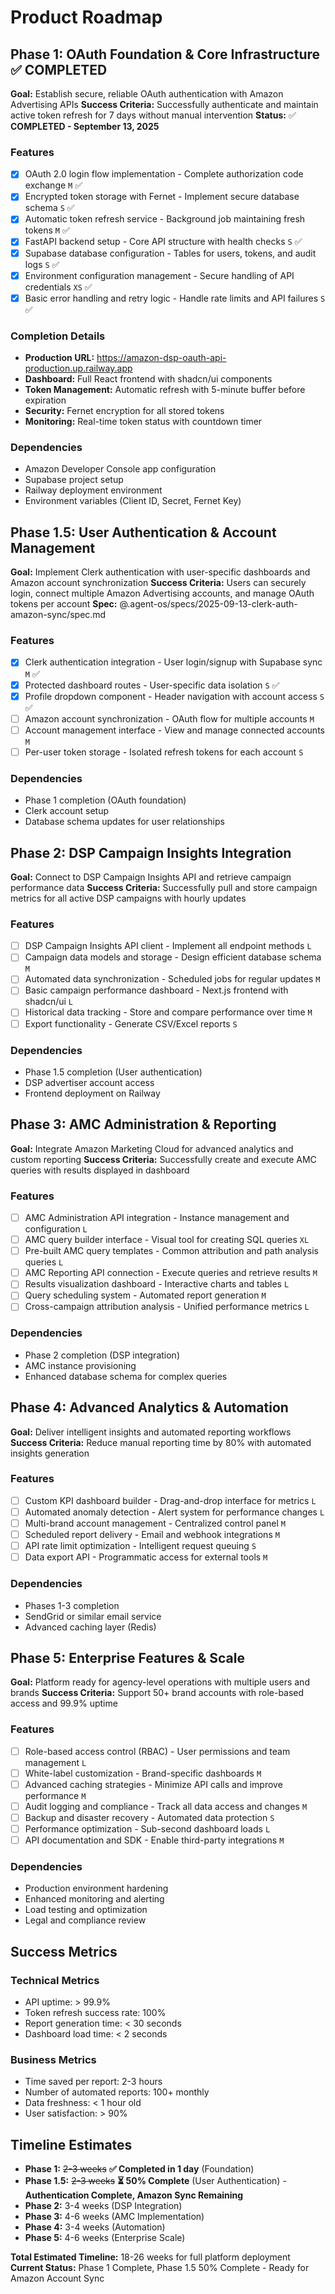 # Product Roadmap

## Phase 1: OAuth Foundation & Core Infrastructure ✅ COMPLETED

**Goal:** Establish secure, reliable OAuth authentication with Amazon Advertising APIs
**Success Criteria:** Successfully authenticate and maintain active token refresh for 7 days without manual intervention
**Status:** ✅ **COMPLETED - September 13, 2025**

### Features

- [x] OAuth 2.0 login flow implementation - Complete authorization code exchange `M` ✅
- [x] Encrypted token storage with Fernet - Implement secure database schema `S` ✅
- [x] Automatic token refresh service - Background job maintaining fresh tokens `M` ✅
- [x] FastAPI backend setup - Core API structure with health checks `S` ✅
- [x] Supabase database configuration - Tables for users, tokens, and audit logs `S` ✅
- [x] Environment configuration management - Secure handling of API credentials `XS` ✅
- [x] Basic error handling and retry logic - Handle rate limits and API failures `S` ✅

### Completion Details
- **Production URL:** https://amazon-dsp-oauth-api-production.up.railway.app
- **Dashboard:** Full React frontend with shadcn/ui components
- **Token Management:** Automatic refresh with 5-minute buffer before expiration
- **Security:** Fernet encryption for all stored tokens
- **Monitoring:** Real-time token status with countdown timer

### Dependencies

- Amazon Developer Console app configuration
- Supabase project setup
- Railway deployment environment
- Environment variables (Client ID, Secret, Fernet Key)

## Phase 1.5: User Authentication & Account Management

**Goal:** Implement Clerk authentication with user-specific dashboards and Amazon account synchronization
**Success Criteria:** Users can securely login, connect multiple Amazon Advertising accounts, and manage OAuth tokens per account
**Spec:** @.agent-os/specs/2025-09-13-clerk-auth-amazon-sync/spec.md

### Features

- [x] Clerk authentication integration - User login/signup with Supabase sync `M` ✅
- [x] Protected dashboard routes - User-specific data isolation `S` ✅
- [x] Profile dropdown component - Header navigation with account access `S` ✅
- [ ] Amazon account synchronization - OAuth flow for multiple accounts `M`
- [ ] Account management interface - View and manage connected accounts `M`
- [ ] Per-user token storage - Isolated refresh tokens for each account `S`

### Dependencies

- Phase 1 completion (OAuth foundation)
- Clerk account setup
- Database schema updates for user relationships

## Phase 2: DSP Campaign Insights Integration

**Goal:** Connect to DSP Campaign Insights API and retrieve campaign performance data
**Success Criteria:** Successfully pull and store campaign metrics for all active DSP campaigns with hourly updates

### Features

- [ ] DSP Campaign Insights API client - Implement all endpoint methods `L`
- [ ] Campaign data models and storage - Design efficient database schema `M`
- [ ] Automated data synchronization - Scheduled jobs for regular updates `M`
- [ ] Basic campaign performance dashboard - Next.js frontend with shadcn/ui `L`
- [ ] Historical data tracking - Store and compare performance over time `M`
- [ ] Export functionality - Generate CSV/Excel reports `S`

### Dependencies

- Phase 1.5 completion (User authentication)
- DSP advertiser account access
- Frontend deployment on Railway

## Phase 3: AMC Administration & Reporting

**Goal:** Integrate Amazon Marketing Cloud for advanced analytics and custom reporting
**Success Criteria:** Successfully create and execute AMC queries with results displayed in dashboard

### Features

- [ ] AMC Administration API integration - Instance management and configuration `L`
- [ ] AMC query builder interface - Visual tool for creating SQL queries `XL`
- [ ] Pre-built AMC query templates - Common attribution and path analysis queries `L`
- [ ] AMC Reporting API connection - Execute queries and retrieve results `M`
- [ ] Results visualization dashboard - Interactive charts and tables `L`
- [ ] Query scheduling system - Automated report generation `M`
- [ ] Cross-campaign attribution analysis - Unified performance metrics `L`

### Dependencies

- Phase 2 completion (DSP integration)
- AMC instance provisioning
- Enhanced database schema for complex queries

## Phase 4: Advanced Analytics & Automation

**Goal:** Deliver intelligent insights and automated reporting workflows
**Success Criteria:** Reduce manual reporting time by 80% with automated insights generation

### Features

- [ ] Custom KPI dashboard builder - Drag-and-drop interface for metrics `L`
- [ ] Automated anomaly detection - Alert system for performance changes `L`
- [ ] Multi-brand account management - Centralized control panel `M`
- [ ] Scheduled report delivery - Email and webhook integrations `M`
- [ ] API rate limit optimization - Intelligent request queuing `S`
- [ ] Data export API - Programmatic access for external tools `M`

### Dependencies

- Phases 1-3 completion
- SendGrid or similar email service
- Advanced caching layer (Redis)

## Phase 5: Enterprise Features & Scale

**Goal:** Platform ready for agency-level operations with multiple users and brands
**Success Criteria:** Support 50+ brand accounts with role-based access and 99.9% uptime

### Features

- [ ] Role-based access control (RBAC) - User permissions and team management `L`
- [ ] White-label customization - Brand-specific dashboards `M`
- [ ] Advanced caching strategies - Minimize API calls and improve performance `M`
- [ ] Audit logging and compliance - Track all data access and changes `M`
- [ ] Backup and disaster recovery - Automated data protection `S`
- [ ] Performance optimization - Sub-second dashboard loads `L`
- [ ] API documentation and SDK - Enable third-party integrations `M`

### Dependencies

- Production environment hardening
- Enhanced monitoring and alerting
- Load testing and optimization
- Legal and compliance review

## Success Metrics

### Technical Metrics
- API uptime: > 99.9%
- Token refresh success rate: 100%
- Report generation time: < 30 seconds
- Dashboard load time: < 2 seconds

### Business Metrics
- Time saved per report: 2-3 hours
- Number of automated reports: 100+ monthly
- Data freshness: < 1 hour old
- User satisfaction: > 90%

## Timeline Estimates

- **Phase 1:** ~~2-3 weeks~~ **✅ Completed in 1 day** (Foundation)
- **Phase 1.5:** ~~2-3 weeks~~ **⏳ 50% Complete** (User Authentication) - **Authentication Complete, Amazon Sync Remaining**
- **Phase 2:** 3-4 weeks (DSP Integration)
- **Phase 3:** 4-6 weeks (AMC Implementation)
- **Phase 4:** 3-4 weeks (Automation)
- **Phase 5:** 4-6 weeks (Enterprise Scale)

**Total Estimated Timeline:** 18-26 weeks for full platform deployment
**Current Status:** Phase 1 Complete, Phase 1.5 50% Complete - Ready for Amazon Account Sync